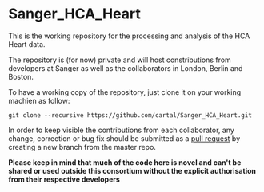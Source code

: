 # Sanger_HCA_Heart

This is the working repository for the processing and analysis of the HCA Heart data. 

The repository is (for now) private and will host constributions from developers at Sanger as well as the collaborators in London, Berlin and Boston. 

To have a working copy of the repository, just clone it on your working machien as follow:

```
git clone --recursive https://github.com/cartal/Sanger_HCA_Heart.git

```

In order to keep visible the contributions from each collaborator, any change, correction or bug fix should be submitted as a [pull request](https://help.github.com/en/github/collaborating-with-issues-and-pull-requests/about-pull-requests) by creating a new branch from the master repo.

**Please keep in mind that much of the code here is novel and can't be shared or used outside this consortium without the explicit authorisation from their respective developers**


